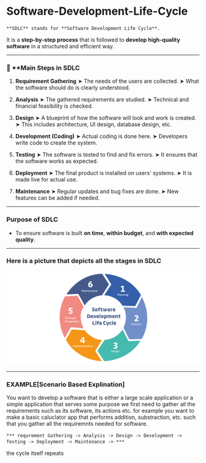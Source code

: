 # Software-Development-Life-Cycle

    **SDLC** stands for **Software Development Life Cycle**.

It is a **step-by-step process** that is followed to **develop high-quality software** in a structured and efficient way.

---

### 🔁 **Main Steps in SDLC 

1. **Requirement Gathering**
   ➤ The needs of the users are collected.
   ➤ What the software should do is clearly understood.

2. **Analysis**
   ➤ The gathered requirements are studied.
   ➤ Technical and financial feasibility is checked.

3. **Design**
   ➤ A blueprint of how the software will look and work is created.
   ➤ This includes architecture, UI design, database design, etc.

4. **Development (Coding)**
   ➤ Actual coding is done here.
   ➤ Developers write code to create the system.

5. **Testing**
   ➤ The software is tested to find and fix errors.
   ➤ It ensures that the software works as expected.

6. **Deployment**
   ➤ The final product is installed on users' systems.
   ➤ It is made live for actual use.

7. **Maintenance**
   ➤ Regular updates and bug fixes are done.
   ➤ New features can be added if needed.

---------------------------------

###  Purpose of SDLC

* To ensure software is built **on time**, **within budget**, and **with expected quality**.

---

### Here is a picture that depicts all the stages in SDLC

![alt text](Assets/image.png)

---
### EXAMPLE[Scenario Based Explination]

You want to develop a software that is either a large scale application or a simple application that serves some purpose we first need to gather all the requirements such as its software, its actions etc. for example you want to make a basic caluclator app that performs addition, substraction, etc. such that you gather all the requiremnts needed for software.


    *** requrement Gathering -> Analysis -> Design -> Development -> Testing -> Deployment -> Maintenance -> ***
the cycle itself repeats